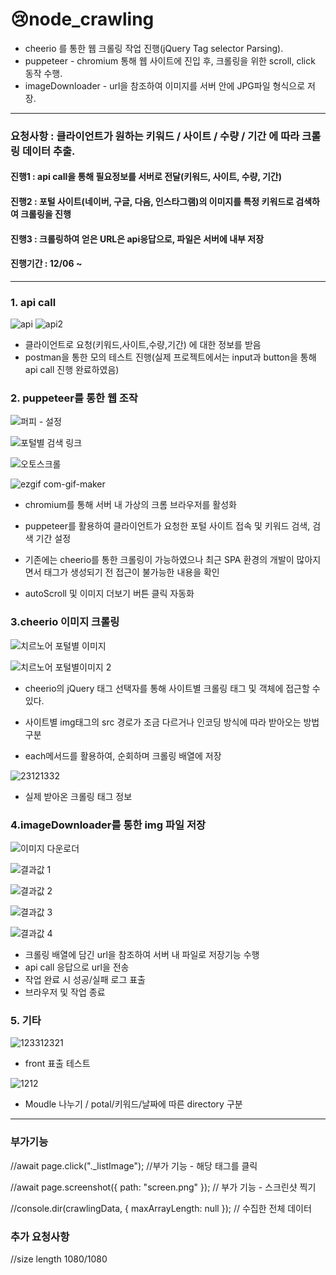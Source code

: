 # 😢node_crawling

- cheerio 를 통한 웹 크롤링 작업 진행(jQuery Tag selector Parsing).
- puppeteer - chromium 통해 웹 사이트에 진입 후, 크롤링을 위한 scroll, click 동작 수행.
- imageDownloader - url을 참조하여 이미지를 서버 안에 JPG파일 형식으로 저장.

---

### 요청사항 : 클라이언트가 원하는 키워드 / 사이트 / 수량 / 기간 에 따라 크롤링 데이터 추출.

#### 진행1 : api call을 통해 필요정보를 서버로 전달(키워드, 사이트, 수량, 기간)

#### 진행2 : 포털 사이트(네이버, 구글, 다음, 인스타그램)의 이미지를 특정 키워드로 검색하여 크롤링을 진행

#### 진행3 : 크롤링하여 얻은 URL은 api응답으로, 파일은 서버에 내부 저장

#### 진행기간 : 12/06 ~

---

### 1. api call

![api](https://user-images.githubusercontent.com/98578138/209635778-f6571030-5dbf-41b3-a983-25c5b36d91f9.png)
![api2](https://user-images.githubusercontent.com/98578138/209636015-e8700fea-6118-4e77-bc46-920c5b3c2913.png)

- 클라이언트로 요청(키워드,사이트,수량,기간) 에 대한 정보를 받음
- postman을 통한 모의 테스트 진행(실제 프로젝트에서는 input과 button을 통해 api call 진행 완료하였음)

### 2. puppeteer를 통한 웹 조작

![퍼피 - 설정](https://user-images.githubusercontent.com/98578138/209636415-00c420fe-2bba-453b-9932-9c3a54f4ea3e.png)

![포털별 검색 링크](https://user-images.githubusercontent.com/98578138/209637767-fc3fd1f5-af1c-4f78-b239-8e632675b383.png)

![오토스크롤](https://user-images.githubusercontent.com/98578138/209637971-6f45d435-4435-47bb-a45e-5419b94843ba.png)

![ezgif com-gif-maker](https://user-images.githubusercontent.com/98578138/209637215-568e0168-bd31-48df-9230-edf7a2f51862.gif)

- chromium를 통해 서버 내 가상의 크롬 브라우저를 활성화

- puppeteer를 활용하여 클라이언트가 요청한 포털 사이트 접속 및 키워드 검색, 검색 기간 설정

- 기존에는 cheerio를 통한 크롤링이 가능하였으나 최근 SPA 환경의 개발이 많아지면서 태그가 생성되기 전 접근이 불가능한 내용을 확인

- autoScroll 및 이미지 더보기 버튼 클릭 자동화

### 3.cheerio 이미지 크롤링

![치르노어 포털별 이미지](https://user-images.githubusercontent.com/98578138/209638111-c1bef4ba-7d99-4c4e-b90e-3991b36d4a29.png)

![치르노어 포털별이미지 2](https://user-images.githubusercontent.com/98578138/209638120-b2a624d2-2d75-4ac1-b20b-19b2d7d8da2c.png)

- cheerio의 jQuery 태그 선택자를 통해 사이트별 크롤링 태그 및 객체에 접근할 수 있다.

- 사이트별 img태그의 src 경로가 조금 다르거나 인코딩 방식에 따라 받아오는 방법 구분

- each메서드를 활용하여, 순회하며 크롤링 배열에 저장

![23121332](https://user-images.githubusercontent.com/98578138/205882434-56e038c5-7661-4b2e-8ee7-a3d75d65cdab.png)

- 실제 받아온 크롤링 태그 정보

### 4.imageDownloader를 통한 img 파일 저장

![이미지 다운로더](https://user-images.githubusercontent.com/98578138/209639087-35ee7204-4291-4117-9ce0-64cae87e0481.png)

![결과값 1](https://user-images.githubusercontent.com/98578138/209639455-0cbb0ddd-4bc3-4d6b-9dcd-1bddc0ef063f.png)

![결과값 2](https://user-images.githubusercontent.com/98578138/209639431-131ee147-a53f-4888-ba7d-92e69de17963.png)

![결과값 3](https://user-images.githubusercontent.com/98578138/209639528-71a29392-d1ad-4e56-8844-e3013110db17.png)

![결과값 4](https://user-images.githubusercontent.com/98578138/209639538-97122b21-ac8e-43fd-92f1-82d47f0bebc5.png)

- 크롤링 배열에 담긴 url을 참조하여 서버 내 파일로 저장기능 수행
- api call 응답으로 url을 전송
- 작업 완료 시 성공/실패 로그 표출
- 브라우저 및 작업 종료

### 5. 기타

![123312321](https://user-images.githubusercontent.com/98578138/206401161-cffbe163-5d06-42f9-8173-ff9b6afff486.png)

- front 표출 테스트

![1212](https://user-images.githubusercontent.com/98578138/209920358-fdf5a9fb-02f5-462a-84c9-38861f323c33.png)

- Moudle 나누기 / potal/키워드/날짜에 따른 directory 구분

---

### 부가기능

//await page.click(".\_listImage"); //부가 기능 - 해당 태그를 클릭

//await page.screenshot({ path: "screen.png" }); // 부가 기능 - 스크린샷 찍기

//console.dir(crawlingData, { maxArrayLength: null }); // 수집한 전체 데이터

### 추가 요청사항

//size length 1080/1080
